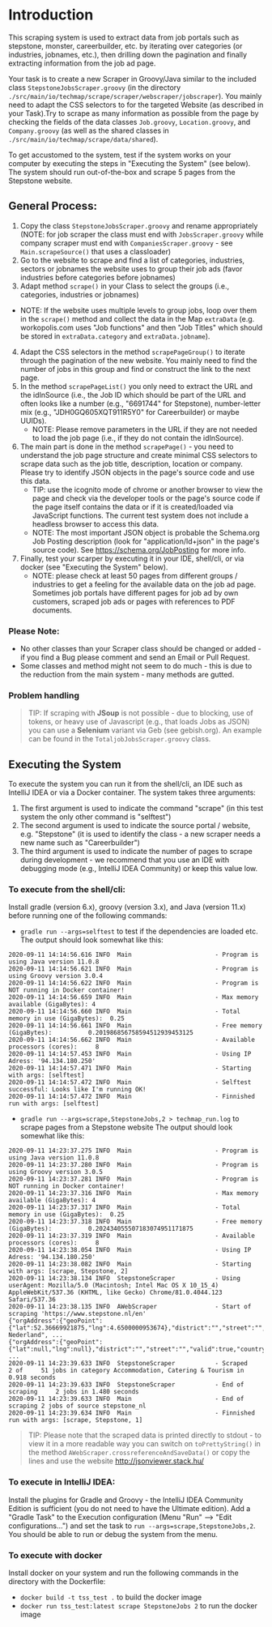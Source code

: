 # Introduction

This scraping system is used to extract data from job portals such as stepstone, monster, careerbuilder,
etc. by iterating over categories (or industries, jobnames, etc.), then drilling down the pagination and
finally extracting information from the job ad page.

Your task is to create a new Scraper in Groovy/Java similar to the included class `StepstoneJobsScraper.groovy` (in
the directory `./src/main/io/techmap/scrape/scraper/webscraper/jobscraper`). You mainly need to adapt the CSS
selectors to for the targeted Website (as described in your Task).Try to scrape as many information as
possible from the page by checking the fields of the data classes `Job.groovy`, `Location.groovy`, and `Company.groovy`
(as well as the shared classes in `./src/main/io/techmap/scrape/data/shared`).

To get accustomed to the system, test if the system works on your computer by executing the steps in
"Executing the System" (see below). The system should run out-of-the-box and scrape 5 pages from the
Stepstone website.

## General Process:
1. Copy the class `StepstoneJobsScraper.groovy` and rename appropriately (NOTE: for job scraper the class must end with
`JobsScraper.groovy` while company scraper must end with `CompaniesScraper.groovy` - see `Main.scrapeSource()` that uses a classloader)
2. Go to the website to scrape and find a list of categories, industries, sectors or jobnames the website uses to group
their job ads (favor industries before categories before jobnames)
3. Adapt method `scrape()` in your Class to select the groups (i.e., categories, industries or jobnames)
* NOTE: If the website uses multiple levels to group jobs, loop over them in the `scrape()` method and
collect the data in the Map `extraData` (e.g. workopolis.com uses "Job functions" and then "Job Titles" which should
be stored in `extraData.category` and `extraData.jobname`).
4. Adapt the CSS selectors in the method `scrapePageGroup()` to iterate through the pagination of the
new website. You mainly need to find the number of jobs in this group and find or construct the link
to the next page.
5. In the method `scrapePageList()` you only need to extract the URL and the idInSource (i.e., the Job ID
which should be part of the URL and often looks like a number (e.g., "6691744" for Stepstone), number-letter
mix (e.g., "JDH0GQ605XQT911R5Y0" for Careerbuilder) or maybe UUIDs).
	* NOTE: Please remove parameters in the URL if they are not needed to load the job page (i.e., if
	they do not contain the idInSource).
6. The main part is done in the method `scrapePage()` - you need to understand the job page structure and
create minimal CSS selectors to scrape data such as the job title, description, location or company. Please
try to identify JSON objects in the page's source code and use this data.
	* TIP: use the icognito mode of chrome or another browser to view the page and check via the developer
	tools or the page's source code if the page itself contains the data or if it is created/loaded via
	JavaScript functions. The current test system does not include a headless browser to access this data.
	* NOTE: The most important JSON object is probable the Schema.org Job Posting description (look for
	"application/ld+json" in the page's source code). See https://schema.org/JobPosting for more info.
7. Finally, test your scarper by executing it in your IDE, shell/cli, or via docker (see "Executing the System"
below).
	* NOTE: please check at least 50 pages from different groups / industries to get a feeling for the
	available data on the job ad page. Sometimes job portals have different pages for job ad by own customers,
	scraped job ads or pages with references to PDF documents.

### Please Note:
* No other classes than your Scraper class should be changed or added - if you find a Bug please comment
  and send an Email or Pull Request.
* Some classes and method might not seem to do much - this is due to the reduction from the main system -
  many methods are gutted.

### Problem handling
> TIP: If scraping with **JSoup** is not possible - due to blocking, use of tokens, or heavy use of Javascript (e.g., that loads Jobs as JSON) you can
use a **Selenium** variant via Geb (see gebish.org). An example can be found in the `TotaljobJobsScraper.groovy` class.


## Executing the System
To execute the system you can run it from the shell/cli, an IDE such as IntelliJ IDEA or via a Docker container. The system takes three arguments:
1. The first argument is used to indicate the command "scrape" (in this test system the only other command is "selftest")
2. The second argument is used to indicate the source portal / website, e.g. "Stepstone" (it is used to identify the class - a new scraper needs a new name such as "Careerbuilder")
3. The third argument is used to indicate the number of pages to scrape during development - we recommend that you use an IDE with debugging mode (e.g., IntelliJ IDEA Community) or keep this value low.

### To execute from the shell/cli:
Install gradle (version 6.x), groovy (version 3.x), and Java (version 11.x) before running one of the following commands:
* `gradle run --args=selftest` to test if the dependencies are loaded etc.
The output should look somewhat like this:
```
2020-09-11 14:14:56.616 INFO  Main                       - Program is using Java version 11.0.8
2020-09-11 14:14:56.621 INFO  Main                       - Program is using Groovy version 3.0.4
2020-09-11 14:14:56.622 INFO  Main                       - Program is NOT running in Docker container!
2020-09-11 14:14:56.659 INFO  Main                       - Max memory available (GigaBytes): 4
2020-09-11 14:14:56.660 INFO  Main                       - Total memory in use (GigaBytes):  0.25
2020-09-11 14:14:56.661 INFO  Main                       - Free memory (GigaBytes):          0.201986856758594512939453125
2020-09-11 14:14:56.662 INFO  Main                       - Available processors (cores):     8
2020-09-11 14:14:57.453 INFO  Main                       - Using IP Adress: '94.134.180.250'
2020-09-11 14:14:57.471 INFO  Main                       - Starting with args: [selftest]
2020-09-11 14:14:57.472 INFO  Main                       - Selftest successful: Looks like I'm running OK!
2020-09-11 14:14:57.472 INFO  Main                       - Finnished run with args: [selftest]
```
* `gradle run --args=scrape,StepstoneJobs,2 > techmap_run.log` to scrape pages from a Stepstone website
The output should look somewhat like this:
```
2020-09-11 14:23:37.275 INFO  Main                       - Program is using Java version 11.0.8
2020-09-11 14:23:37.280 INFO  Main                       - Program is using Groovy version 3.0.5
2020-09-11 14:23:37.281 INFO  Main                       - Program is NOT running in Docker container!
2020-09-11 14:23:37.316 INFO  Main                       - Max memory available (GigaBytes): 4
2020-09-11 14:23:37.317 INFO  Main                       - Total memory in use (GigaBytes):  0.25
2020-09-11 14:23:37.318 INFO  Main                       - Free memory (GigaBytes):          0.202434055507183074951171875
2020-09-11 14:23:37.319 INFO  Main                       - Available processors (cores):     8
2020-09-11 14:23:38.054 INFO  Main                       - Using IP Adress: '94.134.180.250'
2020-09-11 14:23:38.082 INFO  Main                       - Starting with args: [scrape, Stepstone, 2]
2020-09-11 14:23:38.134 INFO  StepstoneScraper           - Using userAgent: Mozilla/5.0 (Macintosh; Intel Mac OS X 10_15_4) AppleWebKit/537.36 (KHTML, like Gecko) Chrome/81.0.4044.123 Safari/537.36
2020-09-11 14:23:38.135 INFO  AWebScraper                - Start of scraping 'https://www.stepstone.nl/en'
{"orgAddress":{"geoPoint":{"lat":52.36669921875,"lng":4.6500000953674},"district":"","street":"","valid":true,"countryCode":"","companyName":"","county":"","quarter":"","country":"Nederland","addressLine":"Haarlem, Nederland", ...
{"orgAddress":{"geoPoint":{"lat":null,"lng":null},"district":"","street":"","valid":true,"countryCode":"nl","companyName":"","county":"","quarter":"","country":"","addressLine":"Waalwijk","state":"","postCode":null,"source":null, ...
2020-09-11 14:23:39.633 INFO  StepstoneScraper           - Scraped     2 of     51 jobs in category Accommodation, Catering & Tourism in 0.918 seconds
2020-09-11 14:23:39.633 INFO  StepstoneScraper           - End of scraping     2 jobs in 1.480 seconds
2020-09-11 14:23:39.633 INFO  Main                       - End of scraping 2 jobs of source stepstone_nl
2020-09-11 14:23:39.634 INFO  Main                       - Finnished run with args: [scrape, Stepstone, 1]
```
> TIP: Please note that the scraped data is printed directly to stdout - to view it in a more readable way
you can switch on `toPrettyString()` in the method `AWebScraper.crossreferenceAndSaveData()` or copy the
lines and use the website http://jsonviewer.stack.hu/

### To execute in IntelliJ IDEA:
Install the plugins for Gradle and Groovy - the IntelliJ IDEA Community Edition is sufficient (you do not need
to have the Ultimate edition). Add a "Gradle Task" to the Execution configuration
(Menu "Run" --> "Edit configurations...") and set the task to `run --args=scrape,StepstoneJobs,2`.
You should be able to run or debug the system from the menu.

### To execute with docker
Install docker on your system and run the following commands in the directory with the Dockerfile:
* `docker build -t tss_test .` to build the docker image
* `docker run tss_test:latest scrape StepstoneJobs 2` to run the docker image
